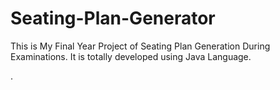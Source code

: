 # Seating-Plan-Generator

This is My Final Year Project of Seating Plan Generation During Examinations. It is totally developed using Java Language.

















































































































































.






































